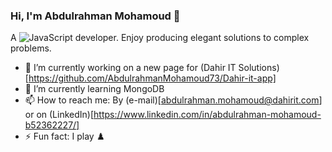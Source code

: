### Hi, I'm Abdulrahman Mohamoud 👋

A ![JavaScript](https://img.shields.io/badge/javascript-%23323330.svg?style=for-the-badge&logo=javascript&logoColor=%23F7DF1E) developer. Enjoy producing elegant solutions to complex problems.  

- 🔭 I’m currently working on a new page for (Dahir IT Solutions)[https://github.com/AbdulrahmanMohamoud73/Dahir-it-app]
- 🌱 I’m currently learning MongoDB
- 📫 How to reach me: By (e-mail)[abdulrahman.mohamoud@dahirit.com] or on (LinkedIn)[https://www.linkedin.com/in/abdulrahman-mohamoud-b52362227/]
- ⚡ Fun fact: I play ♟️
